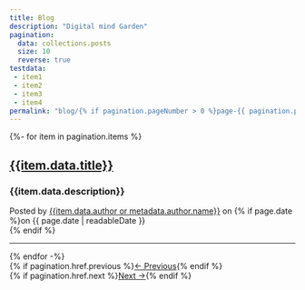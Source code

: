 ```yaml
---
title: Blog
description: "Digital mind Garden"
pagination:
  data: collections.posts
  size: 10
  reverse: true
testdata:
 - item1
 - item2
 - item3
 - item4
permalink: "blog/{% if pagination.pageNumber > 0 %}page-{{ pagination.pageNumber + 1 }}/{% endif %}index.html"
---
```


{%- for item in pagination.items %}
<div class="post-preview">
<a href="{{item.url}}"><h2 class="post-title">{{item.data.title}}</h2></a>
<h3 class="post-subtitle">{{item.data.description}}</h3>
<p class="post-meta">
Posted by
<a href="{{metadata.author.url}}">{{item.data.author or metadata.author.name}}</a>
on {% if page.date %}on <time datetime="{{ page.date | htmlDateString }}">{{ page.date | readableDate }}</time><br/>{% endif %}
</p>
</div>
<hr class="my-4" />
{% endfor -%}


<div class="row mt-3 mb-3">
<div class="col-md-6">
{% if pagination.href.previous %}<a class="btn btn-primary text-uppercase col-12" href="{{ pagination.href.previous }}">← Previous</a>{% endif %}
</div>
<div class="col-md-6 text-end mb-4">
{% if pagination.href.next %}<a class="btn btn-primary text-uppercase col-12" href="{{ pagination.href.next }}">Next →</a>{% endif %}
</div>
</div>
